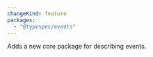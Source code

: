 ```yaml
---
changeKind: feature
packages:
  - "@typespec/events"
---
```


Adds a new core package for describing events.
